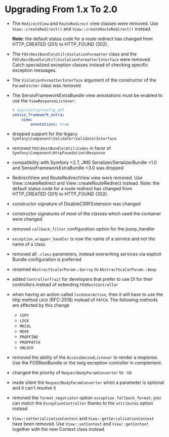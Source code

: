 Upgrading From 1.x To 2.0
=========================

 * The `RedirectView` and `RouteRedirect` view classes were removed. Use `View::createRedirect()`
   and `View::createRouteRedirect()` instead.

   **Note**: the default status code for a route redirect has changed from HTTP_CREATED (201) to
   HTTP_FOUND (302).

 * The `FOS\RestBundle\Util\ViolationFormatter` class and the `FOS\RestBundle\Util\ViolationFormatterInterface`
   were removed. Catch specialized exception classes instead of checking specific exception messages.

 * The `ViolationFormatterInterface` argument of the constructor of the `ParamFetcher` class was
   removed.

 * The SensioFrameworkExtraBundle view annotations must be enabled to use the `ViewResponseListener`:

   ```yaml
   # app/config/config.yml
   sensio_framework_extra:
       view:
           annotations: true
   ```

 * dropped support for the legacy ``Symfony\Component\Validator\ValidatorInterface``

 * removed ``FOS\RestBundle\Util\Codes`` in favor of ``Symfony\Component\HttpFoundation\Response``

 * compatibility with Symfony <2.7, JMS Serializer/SerializerBundle <1.0 and SensioFrameworkExtraBundle <3.0 was dropped

 * RedirectView and RouteRedirectView view were removed. Use View::createRedirect and
   View::createRouteRedirect instead. Note: the default status code for a route redirect
   has changed from HTTP_CREATED (201) to HTTP_FOUND (302).

 * constructor signature of DisableCSRFExtension was changed

 * constructor signatures of most of the classes which used the container were changed

 * removed ``callback_filter`` configuration option for the jsonp_handler

 * ``exception_wrapper_handler`` is now the name of a service and not the name of a class

 * removed all ``.class`` parameters, instead overwriting services via explicit Bundle configuration is preferred

 * renamed ``AbstractScalarParam::$array`` to ``AbstractScalarParam::$map``

 * added `ControllerTrait` for developers that prefer to use DI for their controllers instead of extending ``FOSRestController``

 * when having an action called ``lockUserAction``, then it will have to use the http method ``LOCK`` (RFC-2518) instead of ``PATCH``. The following methods are affected by this change
   * ``COPY``
   * ``LOCK``
   * ``MKCOL``
   * ``MOVE``
   * ``PROPFIND``
   * ``PROPPATCH``
   * ``UNLOCK``

 * removed the ability of the ``AccessDeniedListener`` to render a response. Use the FOSRestBundle or the twig exception controller in complement.

 * changed the priority of ``RequestBodyParamConverter`` to ``-50``

 * made silent the ``RequestBodyParamConverter`` when a parameter is optional and it can't resolve it

 * removed the ``format_negotiator`` option ``exception_fallback_format``; you can match the ``ExceptionController`` thanks to the ``attributes`` option instead

 * `View::setSerializationContext` and `View::getSerializationContext` have been removed. Use `View::setContext` and `View::getContext` together with the new Context class instead.
